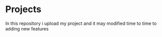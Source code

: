 # Projects
In this repository i upload my project and it may modified time to time to adding new features
